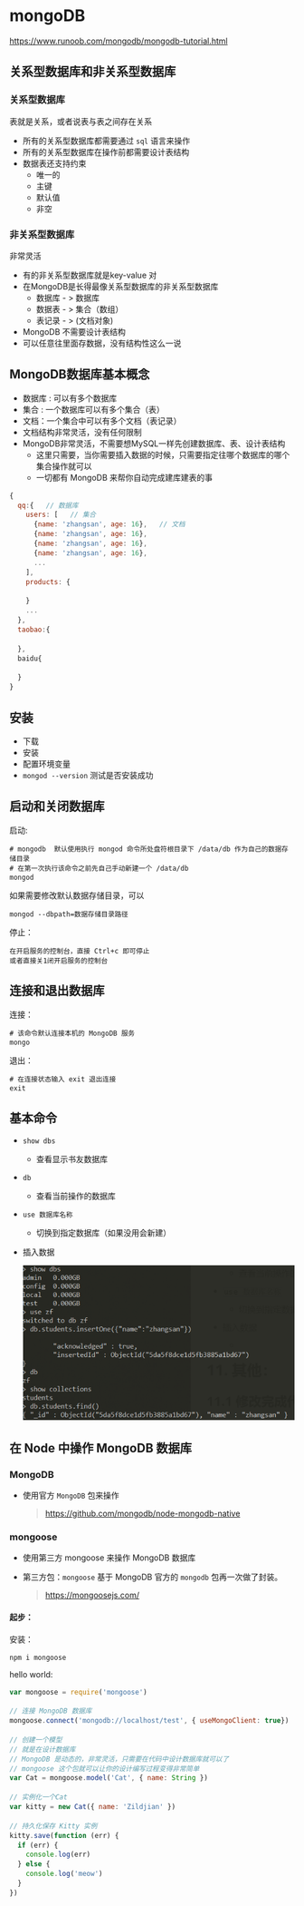 # mongoDB

 https://www.runoob.com/mongodb/mongodb-tutorial.html 

## 关系型数据库和非关系型数据库

### 关系型数据库

表就是关系，或者说表与表之间存在关系

- 所有的关系型数据库都需要通过 `sql` 语言来操作
- 所有的关系型数据库在操作前都需要设计表结构
- 数据表还支持约束
  - 唯一的
  - 主键
  - 默认值
  - 非空

### 非关系型数据库

非常灵活

- 有的非关系型数据库就是key-value 对
- 在MongoDB是长得最像关系型数据库的非关系型数据库
  - 数据库  - > 数据库
  - 数据表  - > 集合（数组）
  - 表记录  - > (文档对象)
- MongoDB 不需要设计表结构
- 可以任意往里面存数据，没有结构性这么一说

## MongoDB数据库基本概念

- 数据库 : 可以有多个数据库
- 集合 : 一个数据库可以有多个集合（表）
- 文档：一个集合中可以有多个文档（表记录）
- 文档结构非常灵活，没有任何限制
- MongoDB非常灵活，不需要想MySQL一样先创建数据库、表、设计表结构
  - 这里只需要，当你需要插入数据的时候，只需要指定往哪个数据库的哪个集合操作就可以
  - 一切都有 MongoDB 来帮你自动完成建库建表的事

```js
{
  qq:{   // 数据库
    users: [   // 集合
      {name: 'zhangsan', age: 16},   // 文档
      {name: 'zhangsan', age: 16},
      {name: 'zhangsan', age: 16},
      {name: 'zhangsan', age: 16},
      ...
    ],
    products: {
      
    }
    ...
  },
  taobao:{
    
  },
  baidu{
    
  }
}
```



## 安装

- 下载
- 安装
- 配置环境变量
- `mongod --version` 测试是否安装成功

## 启动和关闭数据库

启动:

```shell
# mongodb  默认使用执行 mongod 命令所处盘符根目录下 /data/db 作为自己的数据存储目录
# 在第一次执行该命令之前先自己手动新建一个 /data/db
mongod
```

如果需要修改默认数据存储目录，可以

```shell
mongod --dbpath=数据存储目录路径
```

停止：

```shell
在开启服务的控制台，直接 Ctrl+c 即可停止
或者直接关1闭开启服务的控制台
```

## 连接和退出数据库

连接：

```shell
# 该命令默认连接本机的 MongoDB 服务
mongo
```

退出：

```shell
# 在连接状态输入 exit 退出连接
exit
```

## 基本命令

- `show dbs`

  - 查看显示书友数据库

- `db`

  - 查看当前操作的数据库

- `use 数据库名称`

  - 切换到指定数据库（如果没用会新建）

- 插入数据

  ![插入数据](../../../mackdown_UsePic/MongoDB_cmd.png)

## 在 Node 中操作 MongoDB 数据库

### MongoDB

- 使用官方 `MongoDB` 包来操作

  > https://github.com/mongodb/node-mongodb-native

### mongoose

- 使用第三方 mongoose 来操作 MongoDB 数据库

- 第三方包：`mongoose` 基于 MongoDB 官方的 `mongodb` 包再一次做了封装。

  > https://mongoosejs.com/ 



#### 起步：

安装：

```shell
npm i mongoose
```

hello world:

```js
var mongoose = require('mongoose')

// 连接 MongoDB 数据库
mongoose.connect('mongodb://localhost/test', { useMongoClient: true})

// 创建一个模型
// 就是在设计数据库
// MongoDB 是动态的，非常灵活，只需要在代码中设计数据库就可以了
// mongoose 这个包就可以让你的设计编写过程变得非常简单
var Cat = mongoose.model('Cat', { name: String })

// 实例化一个Cat
var kitty = new Cat({ name: 'Zildjian' })

// 持久化保存 Kitty 实例 
kitty.save(function (err) {
  if (err) {
    console.log(err)
  } else {
    console.log('meow')
  }
})
```

